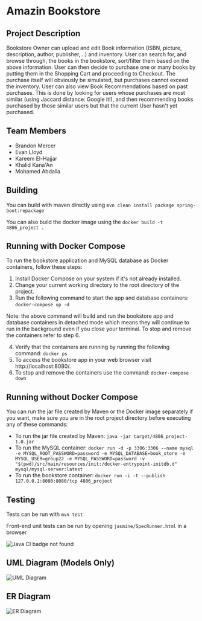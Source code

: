 # Amazin Bookstore

## Project Description
Bookstore Owner can upload and edit Book information (ISBN, picture, description, author, publisher,...) and inventory. User can search for, and browse through, the books in the bookstore, sort/filter them based on the above information. User can then decide to purchase one or many books by putting them in the Shopping Cart and proceeding to Checkout. The purchase itself will obviously be simulated, but purchases cannot exceed the inventory. User can also view Book Recommendations based on past purchases. This is done by looking for users whose purchases are most similar (using Jaccard distance: Google it!), and then recommending books purchased by those similar users but that the current User hasn't yet purchased.

## Team Members
* Brandon Mercer
* Evan Lloyd
* Kareem El-Hajjar
* Khalid Kana'An
* Mohamed Abdalla

## Building

You can build with maven directly using `mvn clean install package spring-boot:repackage`

You can also build the docker image using the `docker build -t 4806_project .`

## Running with Docker Compose

To run the bookstore application and MySQL database as Docker containers, follow these steps:
1. Install Docker Compose on your system if it's not already installed.
2. Change your current working directory to the root directory of the project.
3. Run the following command to start the app and database containers: `docker-compose up -d`
   
Note: the above command will build and run the bookstore app and database containers in detached mode which means they will continue to run in the background even if you close your terminal. To stop and remove the containers refer to step 6.

4. Verify that the containers are running by running the following command: `docker ps`
5. To access the bookstore app in your web browser visit http://localhost:8080/.
6. To stop and remove the containers use the command: `docker-compose down`

## Running without Docker Compose

You can run the jar file created by Maven or the Docker image separately if you want, make sure you are in the root project directory before executing any of these commands:

  - To run the jar file created by Maven: `java -jar target/4806_project-1.0.jar`
  - To run the MySQL container: `docker run -d -p 3306:3306 --name mysql -e MYSQL_ROOT_PASSWORD=password -e MYSQL_DATABASE=book_store -e MYSQL_USER=group22 -e MYSQL_PASSWORD=password -v "$(pwd)/src/main/resources/init:/docker-entrypoint-initdb.d" mysql/mysql-server:latest`
  - To run the bookstore container: `docker run -i -t --publish 127.0.0.1:8080:8080/tcp 4806_project`

## Testing

Tests can be run with `mvn test`

Front-end unit tests can be run by opening `jasmine/SpecRunner.html` in a browser

![Java CI badge not found](https://github.com/Brandon-999/4806_project/actions/workflows/maven-tests.yml/badge.svg)

## UML Diagram (Models Only)

![UML Diagram](https://github.com/Brandon-999/4806_project/blob/main/UML_Diagram.png?raw=true)

## ER Diagram

![ER Diagram](https://github.com/Brandon-999/4806_project/blob/main/ER-Diagram.png?raw=true)


